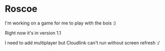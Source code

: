 # Roscoe 
I'm working on a game for me to play with the bois :)

Right now it's in version 1.1

I need to add multiplayer but Cloudlink can't run without screen refresh :/
